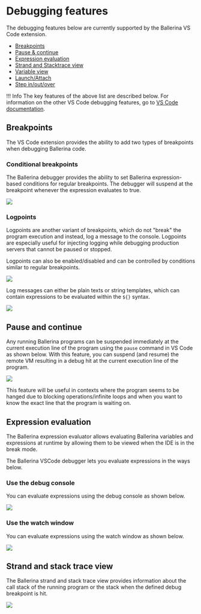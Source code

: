 # Debugging features

The debugging features below are currently supported by the Ballerina VS Code extension.

- [Breakpoints](#breakpoints)
- [Pause & continue](#pause-and-continue)
- [Expression evaluation](#expression-evaluation)
- [Strand and Stacktrace view](#strand-and-stack-trace-view)
- [Variable view](https://code.visualstudio.com/docs/editor/debugging#_data-inspection)
- [Launch/Attach](https://code.visualstudio.com/docs/editor/debugging#_launch-versus-attach-configurations)
- [Step in/out/over](https://code.visualstudio.com/docs/editor/debugging#_debug-actions)

!!! Info
      The key features of the above list are described below. For information on the other VS Code debugging features, go to <a href="https://code.visualstudio.com/docs/editor/debugging" target="_blank">VS Code documentation</a>.

## Breakpoints

The VS Code extension provides the ability to add two types of breakpoints when debugging Ballerina code.

### Conditional breakpoints

The Ballerina debugger provides the ability to set Ballerina expression-based conditions for regular breakpoints.
The debugger will suspend at the breakpoint whenever the expression evaluates to true.

<img src="https://wso2.com/ballerina/vscode/docs/img/debug/debugger-conditional-breakpoints.gif" class="cInlineImage-full"/>

### Logpoints

Logpoints are another variant of breakpoints, which do not "break" the program execution and instead, log a message to the console. Logpoints are especially useful for injecting logging while debugging production servers that cannot be paused or stopped.

Logpoints can also be enabled/disabled and can be controlled by conditions similar to regular breakpoints.

<img src="https://wso2.com/ballerina/vscode/docs/img/debug/debugger-logpoints.gif" class="cInlineImage-full"/>

Log messages can either be plain texts or string templates, which can contain expressions to be evaluated within the `${}` syntax.

<img src="https://wso2.com/ballerina/vscode/docs/img/debug/debugger-logpoints-template.gif" class="cInlineImage-full"/>

## Pause and continue

Any running Ballerina programs can be suspended immediately at the current execution line of the program using the `pause` command in VS Code as shown below.
With this feature, you can suspend (and resume) the remote VM resulting in a debug hit at the current execution line of the program.

<img src="https://wso2.com/ballerina/vscode/docs/img/debug/debugger-pause-resume-commands.gif" class="cInlineImage-full"/>

This feature will be useful in contexts where the program seems to be hanged due to blocking operations/infinite loops and when you want to know the exact line that the program is waiting on.

## Expression evaluation

The Ballerina expression evaluator allows evaluating Ballerina variables and expressions at runtime by allowing them to be viewed when the IDE is in the break mode.

The Ballerina VSCode debugger lets you evaluate expressions in the ways below.

### Use the debug console

You can evaluate expressions using the debug console as shown below.

<img src="https://wso2.com/ballerina/vscode/docs/img/debug/debugger-evaluation-console.gif" class="cInlineImage-full"/>

### Use the watch window

You can evaluate expressions using the watch window as shown below.

<img src="https://wso2.com/ballerina/vscode/docs/img/debug/debugger-watch-window.gif" class="cInlineImage-full"/>

## Strand and stack trace view

The Ballerina strand and stack trace view provides information about the call stack of the running program or the stack when the defined debug breakpoint is hit.

<img src="https://wso2.com/ballerina/vscode/docs/img/debug/stack-trace-view.gif" class="cInlineImage-full"/>
